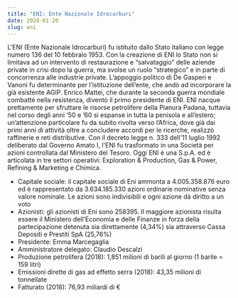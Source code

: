 ```yaml
---
title: "ENI: Ente Nazionale Idrocarburi"
date: 2020-01-20
slug: eni
---
```


L'ENI (Ente Nazionale Idrocarburi) fu istituito dallo Stato italiano con legge numero 136 del 10 febbraio 1953. Con la creazione di ENI lo Stato non si limitava ad un intervento di restaurazione e “salvataggio” delle aziende private in crisi dopo la guerra, ma svolse un ruolo “strategico” e in parte di concorrenza alle industrie private. L’appoggio politico di De Gasperi e Vanoni fu determinante per l’istituzione dell’ente, che andò ad incorporare la già esistente AGIP. Enrico Mattei, che durante la seconda guerra mondiale combatté nella resistenza, diventò il primo presidente di ENI.
ENI nacque prettamente per sfruttare le risorse petrolifere della Pianura Padana, tuttavia nel corso degli anni ’50 e ’60 si espanse in tutta la penisola e all’estero; un’attenzione particolare fu da subito rivolta verso l’Africa, dove già dai primi anni di attività oltre a concludere accordi per le ricerche, realizzò raffinerie e reti distributive.
Con il decreto legge n. 333 dell'11 luglio 1992 deliberato dal Governo Amato I, l'ENI fu trasformato in una Società per azioni controllata dal Ministero del Tesoro.
Oggi ENI è una S.p.A. ed è articolata in tre settori operativi: Exploration & Production, Gas & Power, Refining & Marketing e Chimica.
- Capitale sociale: il capitale sociale di Eni ammonta a 4.005.358.876 euro ed è rappresentato da 3.634.185.330 azioni ordinarie nominative senza valore nominale. Le azioni sono indivisibili e ogni azione dà diritto a un voto
- Azionisti: gli azionisti di Eni sono 258395. Il maggiore azionista risulta essere il Ministero dell’Economia e delle Finanze in forza della partecipazione detenuta sia direttamente (4,34%) sia attraverso Cassa Depositi e Prestiti SpA (25,76%)
- Presidente: Emma Marcegaglia
- Amministratore delegato: Claudio Descalzi
- Produzione petrolifera (2018): 1,851 milioni di barili al giorno (1 barile = 159 litri)
- Emissioni dirette di gas ad effetto serra (2018): 43,35 milioni di tonnellate
- Fatturato (2018): 76,93 miliardi di €
